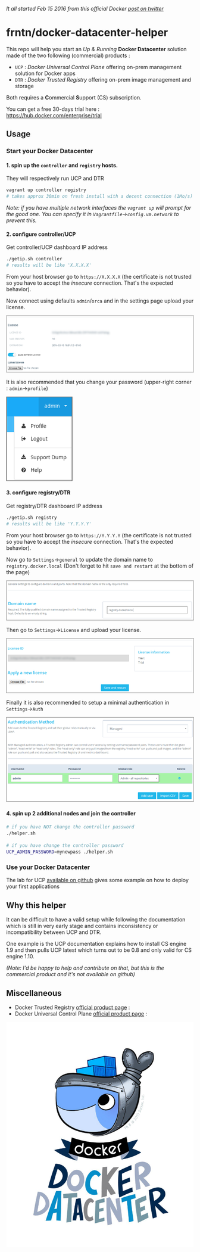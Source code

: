 *It all started Feb 15 2016 from this official Docker 
[post on twitter](https://twitter.com/docker/status/699276372204773376)*

# frntn/docker-datacenter-helper

This repo will help you start an *Up & Running* **Docker Datacenter** solution made 
of the two following (commercial) products :

  * `UCP` : *Docker Universal Control Plane* offering on-prem management solution for Docker apps
  * `DTR` : *Docker Trusted Registry* offering on-prem image management and storage

Both requires a **C**ommercial **S**upport (CS) subscription.

You can get a free 30-days trial here : https://hub.docker.com/enterprise/trial

## Usage

### Start your Docker Datacenter

#### 1. spin up the `controller` and `registry` hosts. 

They will respectively run UCP and DTR
```bash
vagrant up controller registry 
# takes approx 30min on fresh install with a decent connection (1Mo/s)
```

*Note: if you have multiple network interfaces the `vagrant up` will prompt for
the good one. You can specify it in `Vagrantfile`->`config.vm.network` to
prevent this.*

#### 2. configure controller/UCP

Get controller/UCP dashboard IP address
```bash
./getip.sh controller
# results will be like 'X.X.X.X'
```

From your host browser go to `https://X.X.X.X` (the certificate is not trusted so 
you have to accept the *insecure* connection. That's the expected behavior).

Now connect using defaults `admin`/`orca` and in the settings page upload your license.

![controller-addlicense](img/controller-addlicense.png?raw=true)

It is also recommended that you change your password (upper-right corner : 
`admin`->`profile`)

![controller-editprofile](img/controller-editprofile.png?raw=true)

#### 3. configure registry/DTR

Get registry/DTR dashboard IP address
```bash
./getip.sh registry
# results will be like 'Y.Y.Y.Y'
```

From your host browser go to `https://Y.Y.Y.Y` (the certificate is not trusted so 
you have to accept the *insecure* connection. That's the expected behavior).

Now go to `Settings`->`general` to update the domain name to `registry.docker.local`
(Don't forget to hit `save and restart` at the bottom of the page)

![registry-editdomain](img/registry-editdomain.png?raw=true)

Then go to `Settings`->`License` and upload your license.

![registry-addlicense](img/registry-addlicense.png?raw=true)

Finally it is also recommended to setup a minimal authentication in
`Settings`->`Auth`

![registry-adduser](img/registry-adduser.png?raw=true)

#### 4. spin up 2 additional nodes and join the controller

```bash
# if you have NOT change the controller password
./helper.sh

# if you have change the controller password
UCP_ADMIN_PASSWORD=mynewpass ./helper.sh 
``` 

### Use your Docker Datacenter

The lab for UCP [available on github](https://github.com/docker/ucp_lab) gives
some example on how to deploy your first applications

## Why this helper

It can be difficult to have a valid setup while following the documentation 
which is still in very early stage and contains inconsistency or 
incompatibility between UCP and DTR. 

One example is the UCP documentation explains how to install CS engine 1.9 
and then pulls UCP latest which turns out to be 0.8 and only valid for CS 
engine 1.10.

*(Note: I'd be happy to help and contribute on that, but this is the 
commercial product and it's not available on github)*

## Miscellaneous

  * Docker Trusted Registry [official product page](https://www.docker.com/products/docker-trusted-registry) :
  * Docker Universal Control Plane [official product page](https://www.docker.com/products/docker-universal-control-plane) :

![official-logo](img/docker-datacenter.jpg?raw=true)

